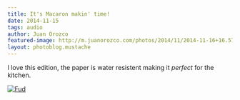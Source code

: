 ```yaml
---
title: It's Macaron makin' time!
date: 2014-11-15
tags: audio
author: Juan Orozco
featured-image: http://m.juanorozco.com/photos/2014/11/2014-11-16+16.57.03.thumb.jpg
layout: photoblog.mustache
---
```


I love this edition, the paper is water resistent making it *perfect* for the kitchen.

<!-- more -->

[![Fud](http://m.juanorozco.com/photos/2014/11/2014-11-16+16.57.03.medium.jpg)](http://m.juanorozco.com/photos/2014/11/2014-11-16+16.57.03.large.jpg)
